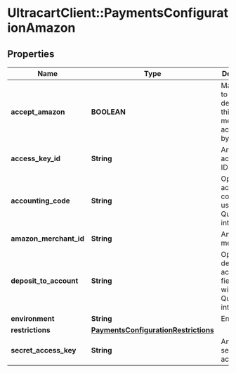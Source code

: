 # UltracartClient::PaymentsConfigurationAmazon

## Properties
Name | Type | Description | Notes
------------ | ------------- | ------------- | -------------
**accept_amazon** | **BOOLEAN** | Master flag to determine if this merchant accepts Pay by Amazon | [optional] 
**access_key_id** | **String** | Amazon access key ID | [optional] 
**accounting_code** | **String** | Optional accounting code for use with Quickbooks integrations | [optional] 
**amazon_merchant_id** | **String** | Amazon merchant ID | [optional] 
**deposit_to_account** | **String** | Optional deposit to account field for use with Quickbooks integrations | [optional] 
**environment** | **String** | Environment | [optional] 
**restrictions** | [**PaymentsConfigurationRestrictions**](PaymentsConfigurationRestrictions.md) |  | [optional] 
**secret_access_key** | **String** | Amazon secret access key | [optional] 


